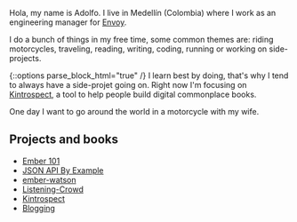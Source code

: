 Hola, my name is Adolfo. I live in Medellín (Colombia) where I work as an engineering manager for [Envoy](https://envoy.com/jobs/).

I do a bunch of things in my free time, some common themes are: riding motorcycles, traveling, reading, writing, coding, running or working on side-projects.

{::options parse_block_html="true" /}
I learn best by doing, that's why I tend to always have a side-projet going on. <span class="highlight">Right now I'm focusing on [Kintrospect](https://kintrospect.com/), a tool to help people build digital commonplace books.</span>

One day I want to go around the world in a motorcycle with my wife.

## Projects and books

- [Ember 101](https://leanpub.com/ember-cli-101)
- [JSON API By Example](https://leanpub.com/json-api-by-example)
- [ember-watson](http://github.com/abuiles/ember-cli)
- [Listening-Crowd](https://www.listeningcrowd.com/)
- [Kintrospect](https://kintrospect.com/)
- [Blogging](articles)
